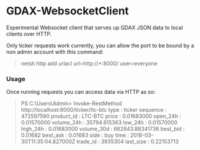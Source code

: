 
# GDAX-WebsocketClient

Experimental Websocket client that serves up GDAX JSON data to local clients over HTTP.

Only ticker requests work currently, you can allow the port to be bound by a non admin account with this command:
>netsh http add urlacl url=http://+:8000/ user=everyone

### Usage
Once running requests you can access data via HTTP as so:

  
> PS C:\Users\Admin> Invoke-RestMethod http://localhost:8000/ticker/ltc-btc
type : ticker
sequence : 472597590
product_id : LTC-BTC
price : 0.01683000
open_24h : 0.01570000
volume_24h : 35794.615363
low_24h : 0.01570000
high_24h : 0.01683000
volume_30d : 662843.88341736
best_bid : 0.01682
best_ask : 0.01683
side : buy
time : 2018-03-30T11:35:04.827000Z
trade_id : 3935304
last_size : 0.22153713